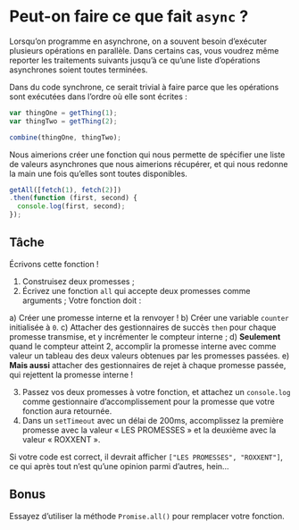 # Peut-on faire ce que fait `async` ?

Lorsqu’on programme en asynchrone, on a souvent besoin d’exécuter
plusieurs opérations en parallèle.  Dans certains cas, vous voudrez
même reporter les traitements suivants jusqu’à ce qu’une liste
d’opérations asynchrones soient toutes terminées.

Dans du code synchrone, ce serait trivial à faire parce que les
opérations sont exécutées dans l’ordre où elle sont écrites :

```js
var thingOne = getThing(1);
var thingTwo = getThing(2);

combine(thingOne, thingTwo);
```

Nous aimerions créer une fonction qui nous permette de spécifier une liste
de valeurs asynchrones que nous aimerions récupérer, et qui nous redonne
la main une fois qu’elles sont toutes disponibles.

```js
getAll([fetch(1), fetch(2)])
.then(function (first, second) {
  console.log(first, second);
});
```

## Tâche

Écrivons cette fonction !

1) Construisez deux promesses ;
2) Écrivez une fonction `all` qui accepte deux promesses comme arguments ;
   Votre fonction doit :

  a) Créer une promesse interne et la renvoyer !
  b) Créer une variable `counter` initialisée à `0`.
  c) Attacher des gestionnaires de succès `then` pour chaque promesse transmise,
     et y incrémenter le compteur interne ;
  d) **Seulement** quand le compteur atteint 2, accomplir la promesse interne
     avec comme valeur un tableau des deux valeurs obtenues par les promesses
     passées.
  e) **Mais aussi** attacher des gestionnaires de rejet à chaque promesse passée,
     qui rejettent la promesse interne !

3) Passez vos deux promesses à votre fonction, et attachez un `console.log`
   comme gestionnaire d’accomplissement pour la promesse que votre fonction
   aura retournée.
4) Dans un `setTimeout` avec un délai de 200ms, accomplissez la première promesse
   avec la valeur « LES PROMESSES » et la deuxième avec la valeur « ROXXENT ».

Si votre code est correct, il devrait afficher `["LES PROMESSES", "ROXXENT"]`,
ce qui après tout n’est qu’une opinion parmi d’autres, hein…

## Bonus

Essayez d’utiliser la méthode `Promise.all()` pour remplacer votre fonction.
